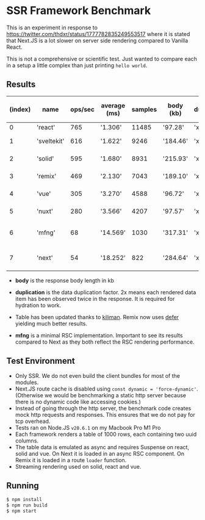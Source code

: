 # SSR Framework Benchmark

This is an experiment in response to https://twitter.com/thdxr/status/1777782835249553517 where it is stated that Next.JS is a lot slower on server side rendering compared to Vanilla React.

This is not a comprehensive or scientific test. Just wanted to compare each in a setup a little complex than just printing `hello world`.

## Results

| (index) | name        | ops/sec | average (ms) | samples | body (kb) | duplication | relative to react |
| ------- | ----------- | ------- | ------------ | ------- | --------- | ----------- | ----------------- |
| 0       | 'react'     | 765     | '1.306'      | 11485   | '97.28'   | 'x1.00'     | ''                |
| 1       | 'sveltekit' | 616     | '1.622'      | 9246    | '184.46'  | 'x2.00'     | '1.24 x slower'   |
| 2       | 'solid'     | 595     | '1.680'      | 8931    | '215.93'  | 'x2.00'     | '1.29 x slower'   |
| 3       | 'remix'     | 469     | '2.130'      | 7043    | '189.10'  | 'x2.00'     | '1.63 x slower'   |
| 4       | 'vue'       | 305     | '3.270'      | 4588    | '96.72'   | 'x1.00'     | '2.51 x slower'   |
| 5       | 'nuxt'      | 280     | '3.566'      | 4207    | '97.57'   | 'x1.00'     | '2.73 x slower'   |
| 6       | 'mfng'      | 68      | '14.569'     | 1030    | '317.31'  | 'x2.50'     | '11.25 x slower'  |
| 7       | 'next'      | 54      | '18.252'     | 822     | '284.64'  | 'x2.00'     | '14.17 x slower'  |

- **body** is the response body length in kb
- **duplication** is the data duplication factor. 2x means each rendered data item has been observed twice in the response. It is required for hydration to work.

- Table has been updated thanks to [kiliman](https://github.com/kiliman). Remix now uses [defer](https://remix.run/docs/en/main/utils/defer) yielding much better results.
- **mfng** is a minimal RSC implementation. Important to see its results compared to Next as they both reflect the RSC rendering performance.

## Test Environment

- Only SSR. We do not even build the client bundles for most of the modules.
- Next.JS route cache is disabled using `const dynamic = 'force-dynamic'`. (Otherwise we would be benchmarking a static http server because there is no dynamic code like accessing cookies.)
- Instead of going through the http server, the benchmark code creates mock http requests and responses. This ensures that we do not pay for tcp overhead.
- Tests ran on Node.JS `v20.6.1` on my Macbook Pro M1 Pro
- Each framework renders a table of 1000 rows, each containing two uuid columns.
- The table data is emulated as async and requires Suspense on react, solid and vue. On Next it is loaded in an async RSC component. On Remix it is loaded in a route `loader` function.
- Streaming rendering used on solid, react and vue.

## Running

```sh
$ npm install
$ npm run build
$ npm start
```
